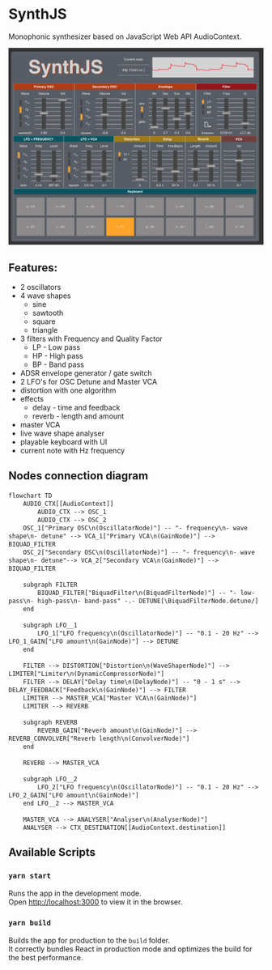 # SynthJS

Monophonic synthesizer based on JavaScript Web API AudioContext.

![](SynthJS.png)

## Features:
- 2 oscillators
- 4 wave shapes 
  - sine
  - sawtooth
  - square
  - triangle
- 3 filters with Frequency and Quality Factor
  - LP - Low pass
  - HP - High pass
  - BP - Band pass
- ADSR envelope generator / gate switch 
- 2 LFO's for OSC Detune and Master VCA
- distortion with one algorithm
- effects
  - delay - time and feedback
  - reverb - length and amount
- master VCA
- live wave shape analyser
- playable keyboard with UI
- current note with Hz frequency

## Nodes connection diagram

```mermaid
flowchart TD
    AUDIO_CTX[[AudioContext]]
        AUDIO_CTX --> OSC_1
        AUDIO_CTX --> OSC_2
    OSC_1["Primary OSC\n(OscillatorNode)"] -- "- frequency\n- wave shape\n- detune" --> VCA_1["Primary VCA\n(GainNode)"] --> BIQUAD_FILTER
    OSC_2["Secondary OSC\n(OscillatorNode)"] -- "- frequency\n- wave shape\n- detune"--> VCA_2["Secondary VCA\n(GainNode)"] --> BIQUAD_FILTER
   
    subgraph FILTER
        BIQUAD_FILTER["BiquadFilter\n(BiquadFilterNode)"] -- "- low-pass\n- high-pass\n- band-pass" -.- DETUNE[\BiquadFilterNode.detune/]
    end

    subgraph LFO__1
        LFO_1["LFO frequency\n(OscillatorNode)"] -- "0.1 - 20 Hz" --> LFO_1_GAIN["LFO amount\n(GainNode)"] --> DETUNE
    end
    
    FILTER --> DISTORTION["Distortion\n(WaveShaperNode)"] --> LIMITER["Limiter\n(DynamicCompressorNode)"]
    FILTER --> DELAY["Delay time\n(DelayNode)"] -- "0 - 1 s" --> DELAY_FEEDBACK["Feedback\n(GainNode)"] --> FILTER
    LIMITER --> MASTER_VCA["Master VCA\n(GainNode)"]
    LIMITER --> REVERB
   
    subgraph REVERB
        REVERB_GAIN["Reverb amount\n(GainNode)"] --> REVERB_CONVOLVER["Reverb length\n(ConvolverNode)"]
    end    
    
    REVERB --> MASTER_VCA
    
    subgraph LFO__2
        LFO_2["LFO frequency\n(OscillatorNode)"] -- "0.1 - 20 Hz" --> LFO_2_GAIN["LFO amount\n(GainNode)"] 
    end LFO__2 --> MASTER_VCA
   
    MASTER_VCA --> ANALYSER["Analyser\n(AnalyserNode)"]
    ANALYSER --> CTX_DESTINATION[[AudioContext.destination]]
```

## Available Scripts

### `yarn start`

Runs the app in the development mode.\
Open [http://localhost:3000](http://localhost:3000) to view it in the browser.

### `yarn build`

Builds the app for production to the `build` folder.\
It correctly bundles React in production mode and optimizes the build for the best performance.
